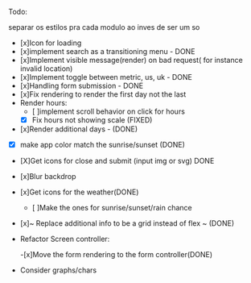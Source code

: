 Todo:

separar os estilos pra cada modulo ao inves de ser um so

- [x]Icon for loading
- [x]implement search as a transitioning menu - DONE
- [x]Implement visible message(render) on bad request( for instance invalid location)
- [x]Implement toggle between metric, us, uk - DONE
- [x]Handling form submission - DONE
- [x]Fix rendering to render the first day not the last
- Render hours:
  - [ ]implement scroll behavior on click for hours
  - [x] Fix hours not showing scale (FIXED)
- [x]Render additional days - (DONE)
- [x] make app color match the sunrise/sunset (DONE)
- [X]Get icons for close and submit (input img or svg) DONE
- [x]Blur backdrop
- [x]Get icons for the weather(DONE)
  - [ ]Make the ones for sunrise/sunset/rain chance
- [x]~ Replace additional info to be a grid instead of flex ~ (DONE)
- Refactor Screen controller:

  -[x]Move the form rendering to the form controller(DONE)

- Consider graphs/chars
